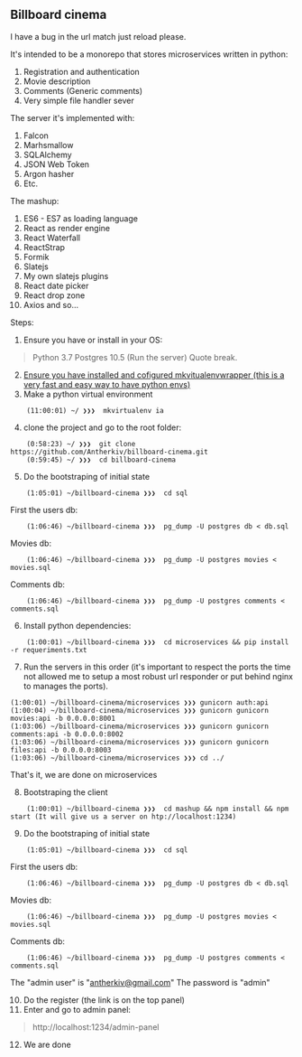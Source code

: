 Billboard cinema
---
I have a bug in the url match just reload please.

It's intended to be a monorepo that stores microservices written in python:

1. Registration and authentication
2. Movie description
3. Comments (Generic comments)
4. Very simple file handler sever

The server it's implemented with:

1. Falcon
2. Marhsmallow
3. SQLAlchemy
4. JSON Web Token
5. Argon hasher
6. Etc.

The mashup:

1. ES6 - ES7 as loading language
2. React as render engine
3. React Waterfall
4. ReactStrap
5. Formik
7. Slatejs
8. My own slatejs plugins
9. React date picker
10. React drop zone
11. Axios and so...



Steps:
1. Ensure you have or install in your OS:
> Python 3.7
> Postgres 10.5 (Run the server)
Quote break.

2. [Ensure you have installed and cofigured mkvitualenvwrapper (this is a very fast and easy way to have python envs)](https://virtualenvwrapper.readthedocs.io/en/latest/)
3. Make a python virtual environment
```console
	(11:00:01) ~/ ❯❯❯  mkvirtualenv ia
```
4. clone the project and go to the root folder:
```console
	(0:58:23) ~/ ❯❯❯  git clone https://github.com/Antherkiv/billboard-cinema.git
	(0:59:45) ~/ ❯❯❯  cd billboard-cinema
```
5. Do the bootstraping of initial state
```console
	(1:05:01) ~/billboard-cinema ❯❯❯  cd sql
```
First the users db:
```console
	(1:06:46) ~/billboard-cinema ❯❯❯  pg_dump -U postgres db < db.sql

```
Movies db:
```console
	(1:06:46) ~/billboard-cinema ❯❯❯  pg_dump -U postgres movies < movies.sql

```

Comments db:
```console
	(1:06:46) ~/billboard-cinema ❯❯❯  pg_dump -U postgres comments < comments.sql

```
6. Install python dependencies:
```console
	(1:00:01) ~/billboard-cinema ❯❯❯  cd microservices && pip install -r requeriments.txt
```
7. Run the servers in this order (it's important to respect the ports the time not allowed me to setup a most robust url responder or put behind nginx to manages the ports).
```console
(1:00:01) ~/billboard-cinema/microservices ❯❯❯ gunicorn auth:api
(1:00:04) ~/billboard-cinema/microservices ❯❯❯ gunicorn gunicorn movies:api -b 0.0.0.0:8001
(1:03:06) ~/billboard-cinema/microservices ❯❯❯ gunicorn gunicorn comments:api -b 0.0.0.0:8002
(1:03:06) ~/billboard-cinema/microservices ❯❯❯ gunicorn gunicorn files:api -b 0.0.0.0:8003
(1:03:06) ~/billboard-cinema/microservices ❯❯❯ cd ../
```
That's it, we are done on microservices

8. Bootstraping the client
```console
	(1:00:01) ~/billboard-cinema ❯❯❯  cd mashup && npm install && npm start (It will give us a server on htp://localhost:1234)
```
9. Do the bootstraping of initial state
```console
	(1:05:01) ~/billboard-cinema ❯❯❯  cd sql
```
First the users db:
```console
	(1:06:46) ~/billboard-cinema ❯❯❯  pg_dump -U postgres db < db.sql

```
Movies db:
```console
	(1:06:46) ~/billboard-cinema ❯❯❯  pg_dump -U postgres movies < movies.sql

```

Comments db:
```console
	(1:06:46) ~/billboard-cinema ❯❯❯  pg_dump -U postgres comments < comments.sql

```
The "admin user" is "antherkiv@gmail.com"
The password is "admin"

10. Do the register (the link is on the top panel)
11. Enter and go to admin panel:
> http://localhost:1234/admin-panel
12. We are done






